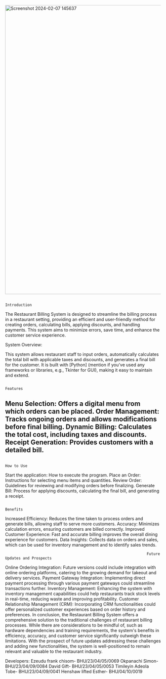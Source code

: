 
<img width="936" alt="Screenshot 2024-02-07 145637" src="https://github.com/Frank-Ezeudu/billing-system-project-for-cos_101/assets/149905733/77106c6e-d136-4964-84eb-92c1241f8d7a">

                                                                      Introduction
The Restaurant Billing System is designed to streamline the billing process in a restaurant setting, providing an efficient and user-friendly method for creating orders, calculating bills, applying discounts, and handling payments. This system aims to minimize errors, save time, and enhance the customer service experience.

System Overview:

This system allows restaurant staff to input orders, automatically calculates the total bill with applicable taxes and discounts, and generates a final bill for the customer. It is built with [Python] (mention if you've used any frameworks or libraries, e.g., Tkinter for GUI), making it easy to maintain and extend.

                                                                          Features
Menu Selection: Offers a digital menu from which orders can be placed.
Order Management: Tracks ongoing orders and allows modifications before final billing.
Dynamic Billing: Calculates the total cost, including taxes and discounts.
Receipt Generation: Provides customers with a detailed bill.
------------

                                                                         How to Use
Start the application: How to execute the program. Place an Order: Instructions for selecting menu items and quantities. Review Order: Guidelines for reviewing and modifying orders before finalizing. Generate Bill: Process for applying discounts, calculating the final bill, and generating a receipt.
                                                                         
                                                                         Benefits
Increased Efficiency: Reduces the time taken to process orders and generate bills, allowing staff to serve more customers. Accuracy: Minimizes calculation errors, ensuring customers are billed correctly. Improved Customer Experience: Fast and accurate billing improves the overall dining experience for customers. Data Insights: Collects data on orders and sales, which can be used for inventory management and to identify sales trends.
                                                                    
                                                                    Future Updates and Prospects
Online Ordering Integration: Future versions could include integration with online ordering platforms, catering to the growing demand for takeout and delivery services. Payment Gateway Integration: Implementing direct payment processing through various payment gateways could streamline transactions further. Inventory Management: Enhancing the system with inventory management capabilities could help restaurants track stock levels in real-time, reducing waste and improving profitability. Customer Relationship Management (CRM): Incorporating CRM functionalities could offer personalized customer experiences based on order history and preferences.
In conclusion, the Restaurant Billing System offers a comprehensive solution to the traditional challenges of restaurant billing processes. While there are considerations to be mindful of, such as hardware dependencies and training requirements, the system's benefits in efficiency, accuracy, and customer service significantly outweigh these limitations. With the prospect of future updates addressing these challenges and adding new functionalities, the system is well-positioned to remain relevant and valuable to the restaurant industry.

Developers:
Ezeudu frank chisom- BHU/23/04/05/0069
Okpanachi Simon- BHU/23/04/09/0084
David Gift- BHU/23/04/05/0053
Timileyin Adeola Tobe- BHU/23/04/09/0041
Henshaw lifted Esther- BHU/04/10/0019




